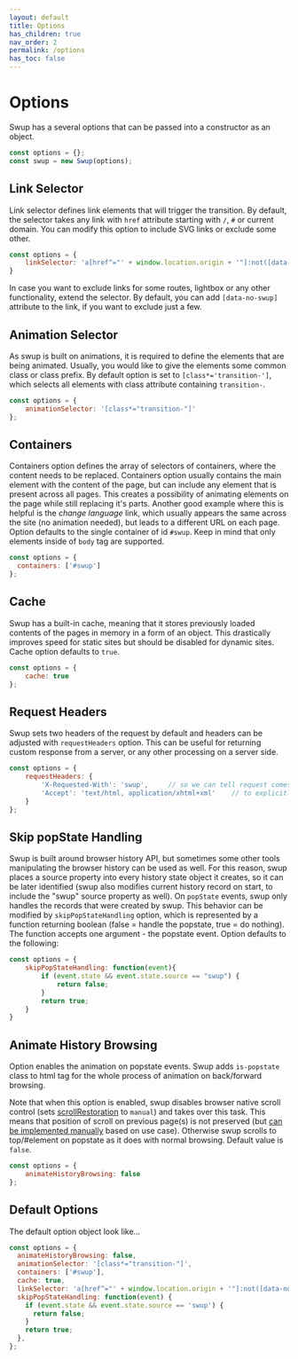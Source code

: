 ```yaml
---
layout: default
title: Options
has_children: true
nav_order: 2
permalink: /options
has_toc: false
---
```


# Options
Swup has a several options that can be passed into a constructor as an object.

```javascript
const options = {};
const swup = new Swup(options);
```

## Link Selector
Link selector defines link elements that will trigger the transition. By default, the selector takes any link with `href` attribute starting with `/`, `#` or current domain.
You can modify this option to include SVG links or exclude some other. 

```javascript
const options = {
    linkSelector: 'a[href^="' + window.location.origin + '"]:not([data-no-swup]), a[href^="/"]:not([data-no-swup]), a[href^="#"]:not([data-no-swup])'
}
```

In case you want to exclude links for some routes, lightbox or any other functionality, extend the selector.
By default, you can add `[data-no-swup]` attribute to the link, if you want to exclude just a few.

## Animation Selector
As swup is built on animations, it is required to define the elements that are being animated. Usually, you would like to give the elements some common class or class prefix.
By default option is set to `[class*='transition-']`, which selects all elements with class attribute containing `transition-`.

```javascript
const options = {
    animationSelector: '[class*="transition-"]'
};
```

## Containers
Containers option defines the array of selectors of containers, where the content needs to be replaced.
Containers option usually contains the main element with the content of the page, but can include any element that is present across all pages.
This creates a possibility of animating elements on the page while still replacing it's parts.
Another good example where this is helpful is the *change language* link, which usually appears the same across the site (no animation needed),
but leads to a different URL on each page.
Option defaults to the single container of id `#swup`. 
Keep in mind that only elements inside of `body` tag are supported. 

```javascript
const options = {
  containers: ['#swup']
};
```

## Cache
Swup has a built-in cache, meaning that it stores previously loaded contents of the pages in memory in a form of an object.
This drastically improves speed for static sites but should be disabled for dynamic sites. Cache option defaults to `true`.

```javascript
const options = {
    cache: true
};
```

## Request Headers
Swup sets two headers of the request by default and headers can be adjusted with `requestHeaders` option. 
This can be useful for returning custom response from a server, or any other processing on a server side.  

```javascript
const options = {
    requestHeaders: {
        'X-Requested-With': 'swup',     // so we can tell request comes from swup     
        'Accept': 'text/html, application/xhtml+xml'    // to explicitly define what response we are expecting
    }
};
```

## Skip popState Handling
Swup is built around browser history API, but sometimes some other tools manipulating the browser history can be used as well.
For this reason, swup places a source property into every history state object it creates, so it can be later identified (swup also modifies current history record on start, to include the "swup" source property as well).
On `popState` events, swup only handles the records that were created by swup.
This behavior can be modified by `skipPopStateHandling` option, which is represented by a function returning boolean (false = handle the popstate, true = do nothing).
The function accepts one argument - the popstate event. Option defaults to the following:

```javascript
const options = {
    skipPopStateHandling: function(event){
        if (event.state && event.state.source == "swup") {
            return false;
        }
        return true;
    }
}
```

## Animate History Browsing
Option enables the animation on popstate events. Swup adds `is-popstate` class to html tag for the whole process of animation on back/forward browsing.

Note that when this option is enabled, swup disables browser native scroll control (sets [scrollRestoration](https://developers.google.com/web/updates/2015/09/history-api-scroll-restoration) to `manual`) and takes over this task.
This means that position of scroll on previous page(s) is not preserved (but [can be implemented manually](https://github.com/swup/swup/issues/48#issuecomment-423854819) based on use case).
Otherwise swup scrolls to top/#element on popstate as it does with normal browsing. Default value is `false`.

```javascript
const options = {
    animateHistoryBrowsing: false
};
```

## Default Options
The default option object look like...

```javascript 
const options = {
  animateHistoryBrowsing: false,
  animationSelector: '[class*="transition-"]',
  containers: ['#swup'],
  cache: true,
  linkSelector: 'a[href^="' + window.location.origin + '"]:not([data-no-swup]), a[href^="/"]:not([data-no-swup]), a[href^="#"]:not([data-no-swup])',
  skipPopStateHandling: function(event) {
    if (event.state && event.state.source == 'swup') {
      return false;
    }
    return true;
  },
};
```
